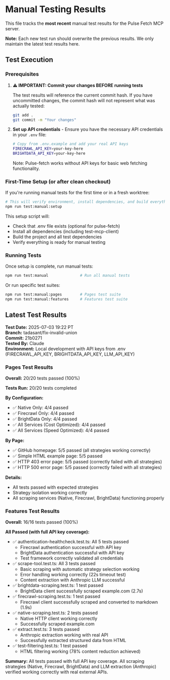 # Manual Testing Results

This file tracks the **most recent** manual test results for the Pulse Fetch MCP server.

**Note:** Each new test run should overwrite the previous results. We only maintain the latest test results here.

## Test Execution

### Prerequisites

1. **⚠️ IMPORTANT: Commit your changes BEFORE running tests**

   The test results will reference the current commit hash. If you have uncommitted changes, the commit hash will not represent what was actually tested:

   ```bash
   git add .
   git commit -m "Your changes"
   ```

2. **Set up API credentials** - Ensure you have the necessary API credentials in your `.env` file:
   ```bash
   # Copy from .env.example and add your real API keys
   FIRECRAWL_API_KEY=your-key-here
   BRIGHTDATA_API_KEY=your-key-here
   ```
   Note: Pulse-fetch works without API keys for basic web fetching functionality.

### First-Time Setup (or after clean checkout)

If you're running manual tests for the first time or in a fresh worktree:

```bash
# This will verify environment, install dependencies, and build everything
npm run test:manual:setup
```

This setup script will:

- Check that .env file exists (optional for pulse-fetch)
- Install all dependencies (including test-mcp-client)
- Build the project and all test dependencies
- Verify everything is ready for manual testing

### Running Tests

Once setup is complete, run manual tests:

```bash
npm run test:manual              # Run all manual tests
```

Or run specific test suites:

```bash
npm run test:manual:pages        # Pages test suite
npm run test:manual:features     # Features test suite
```

## Latest Test Results

**Test Date:** 2025-07-03 19:22 PT  
**Branch:** tadasant/fix-invalid-union  
**Commit:** 21b0271  
**Tested By:** Claude  
**Environment:** Local development with API keys from .env (FIRECRAWL_API_KEY, BRIGHTDATA_API_KEY, LLM_API_KEY)

### Pages Test Results

**Overall:** 20/20 tests passed (100%)

**Tests Run:** 20/20 tests completed

**By Configuration:**

- ✅ Native Only: 4/4 passed
- ✅ Firecrawl Only: 4/4 passed
- ✅ BrightData Only: 4/4 passed
- ✅ All Services (Cost Optimized): 4/4 passed
- ✅ All Services (Speed Optimized): 4/4 passed

**By Page:**

- ✅ GitHub homepage: 5/5 passed (all strategies working correctly)
- ✅ Simple HTML example page: 5/5 passed
- ✅ HTTP 403 error page: 5/5 passed (correctly failed with all strategies)
- ✅ HTTP 500 error page: 5/5 passed (correctly failed with all strategies)

**Details:**

- All tests passed with expected strategies
- Strategy isolation working correctly
- All scraping services (Native, Firecrawl, BrightData) functioning properly

### Features Test Results

**Overall:** 16/16 tests passed (100%)

**All Passed (with full API key coverage):**

- ✅ authentication-healthcheck.test.ts: All 5 tests passed
  - Firecrawl authentication successful with API key
  - BrightData authentication successful with API key
  - Test framework correctly validated all credentials
- ✅ scrape-tool.test.ts: All 3 tests passed
  - Basic scraping with automatic strategy selection working
  - Error handling working correctly (22s timeout test)
  - Content extraction with Anthropic LLM successful
- ✅ brightdata-scraping.test.ts: 1 test passed
  - BrightData client successfully scraped example.com (2.7s)
- ✅ firecrawl-scraping.test.ts: 1 test passed
  - Firecrawl client successfully scraped and converted to markdown (1.9s)
- ✅ native-scraping.test.ts: 2 tests passed
  - Native HTTP client working correctly
  - Successfully scraped example.com
- ✅ extract.test.ts: 3 tests passed
  - Anthropic extraction working with real API
  - Successfully extracted structured data from HTML
- ✅ test-filtering.test.ts: 1 test passed
  - HTML filtering working (78% content reduction achieved)

**Summary:** All tests passed with full API key coverage. All scraping strategies (Native, Firecrawl, BrightData) and LLM extraction (Anthropic) verified working correctly with real external APIs.

